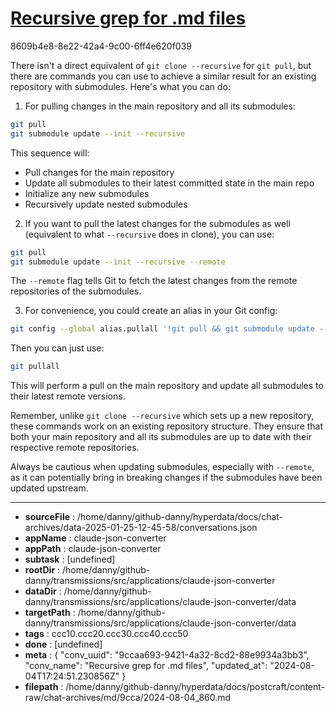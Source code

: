 # [Recursive grep for .md files](https://claude.ai/chat/9ccaa693-9421-4a32-8cd2-88e9934a3bb3)

8609b4e8-8e22-42a4-9c00-6ff4e620f039

 There isn't a direct equivalent of `git clone --recursive` for `git pull`, but there are commands you can use to achieve a similar result for an existing repository with submodules. Here's what you can do:

1. For pulling changes in the main repository and all its submodules:

```bash
git pull
git submodule update --init --recursive
```

This sequence will:
- Pull changes for the main repository
- Update all submodules to their latest committed state in the main repo
- Initialize any new submodules
- Recursively update nested submodules

2. If you want to pull the latest changes for the submodules as well (equivalent to what `--recursive` does in clone), you can use:

```bash
git pull
git submodule update --init --recursive --remote
```

The `--remote` flag tells Git to fetch the latest changes from the remote repositories of the submodules.

3. For convenience, you could create an alias in your Git config:

```bash
git config --global alias.pullall '!git pull && git submodule update --init --recursive --remote'
```

Then you can just use:

```bash
git pullall
```

This will perform a pull on the main repository and update all submodules to their latest remote versions.

Remember, unlike `git clone --recursive` which sets up a new repository, these commands work on an existing repository structure. They ensure that both your main repository and all its submodules are up to date with their respective remote repositories.

Always be cautious when updating submodules, especially with `--remote`, as it can potentially bring in breaking changes if the submodules have been updated upstream.

---

* **sourceFile** : /home/danny/github-danny/hyperdata/docs/chat-archives/data-2025-01-25-12-45-58/conversations.json
* **appName** : claude-json-converter
* **appPath** : claude-json-converter
* **subtask** : [undefined]
* **rootDir** : /home/danny/github-danny/transmissions/src/applications/claude-json-converter
* **dataDir** : /home/danny/github-danny/transmissions/src/applications/claude-json-converter/data
* **targetPath** : /home/danny/github-danny/transmissions/src/applications/claude-json-converter/data
* **tags** : ccc10.ccc20.ccc30.ccc40.ccc50
* **done** : [undefined]
* **meta** : {
  "conv_uuid": "9ccaa693-9421-4a32-8cd2-88e9934a3bb3",
  "conv_name": "Recursive grep for .md files",
  "updated_at": "2024-08-04T17:24:51.230856Z"
}
* **filepath** : /home/danny/github-danny/hyperdata/docs/postcraft/content-raw/chat-archives/md/9cca/2024-08-04_860.md